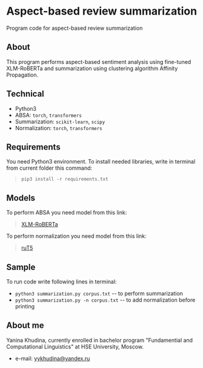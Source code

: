 # Aspect-based review summarization
Program code for aspect-based review summarization

## About
This program performs aspect-based sentiment analysis using fine-tuned XLM-RoBERTa and summarization using clustering algorithm Affinity Propagation.

## Technical
* Python3
* ABSA: `torch`, `transformers`
* Summarization: `scikit-learn`, `scipy`
* Normalization: `torch`, `transformers`

## Requirements
You need Python3 environment. To install needed libraries, write in terminal from current folder this command:
> `pip3 install -r requirements.txt`

## Models
To perform ABSA you need model from this link:
> [XLM-RoBERTa](https://drive.google.com/drive/folders/1GGQIdoVfgbuSaNuDuyOH1wFZwQpxqKYH?usp=sharing)

To perform normalization you need model from this link:
> [ruT5](https://drive.google.com/drive/folders/1oW9vCsMgkW1JMIKzPiFG29CG_jBjAWg0?usp=sharing)

## Sample
To run code write following lines in terminal:
* `python3 summarization.py corpus.txt` -- to perform summarization
* `python3 summarization.py -n corpus.txt` -- to add normalization before printing

## About me
Yanina Khudina, currently enrolled in bachelor program "Fundamential and Computational Linguistics" at HSE University, Moscow.
* e-mail: yykhudina@yandex.ru
